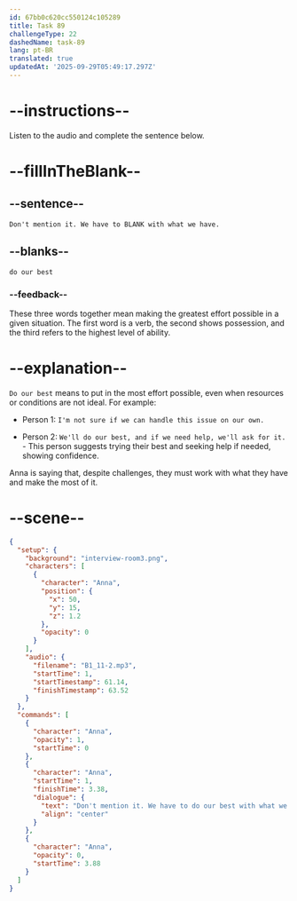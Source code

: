 ```yaml
---
id: 67bb0c620cc550124c105289
title: Task 89
challengeType: 22
dashedName: task-89
lang: pt-BR
translated: true
updatedAt: '2025-09-29T05:49:17.297Z'
---
```


<!-- (Audio) Anna: Don't mention it. We have to do our best with what we have. -->

# --instructions--

Listen to the audio and complete the sentence below.

# --fillInTheBlank--

## --sentence--

`Don't mention it. We have to BLANK with what we have.`

## --blanks--

`do our best`

### --feedback--  

These three words together mean making the greatest effort possible in a given situation. The first word is a verb, the second shows possession, and the third refers to the highest level of ability.

# --explanation--

`Do our best` means to put in the most effort possible, even when resources or conditions are not ideal. For example:

- Person 1: `I'm not sure if we can handle this issue on our own.`

- Person 2: `We'll do our best, and if we need help, we'll ask for it.` - This person suggests trying their best and seeking help if needed, showing confidence.

Anna is saying that, despite challenges, they must work with what they have and make the most of it.

# --scene--

```json
{
  "setup": {
    "background": "interview-room3.png",
    "characters": [
      {
        "character": "Anna",
        "position": {
          "x": 50,
          "y": 15,
          "z": 1.2
        },
        "opacity": 0
      }
    ],
    "audio": {
      "filename": "B1_11-2.mp3",
      "startTime": 1,
      "startTimestamp": 61.14,
      "finishTimestamp": 63.52
    }
  },
  "commands": [
    {
      "character": "Anna",
      "opacity": 1,
      "startTime": 0
    },
    {
      "character": "Anna",
      "startTime": 1,
      "finishTime": 3.38,
      "dialogue": {
        "text": "Don't mention it. We have to do our best with what we have.",
        "align": "center"
      }
    },
    {
      "character": "Anna",
      "opacity": 0,
      "startTime": 3.88
    }
  ]
}
```
